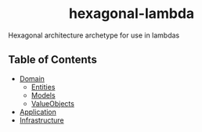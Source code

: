 <h1 align="center"> hexagonal-lambda </h1>
Hexagonal architecture archetype for use in lambdas

## Table of Contents
- [Domain](#domain)
    - [Entities](#entities)
    - [Models](#models)
    - [ValueObjects](#valueObjects)
- [Application](#application)
- [Infrastructure](#infrastructure)
